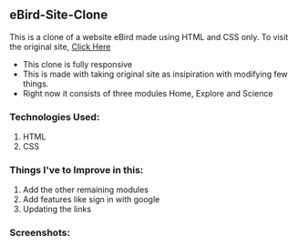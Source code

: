 ## eBird-Site-Clone

This is a clone of a website eBird made using HTML and CSS only.
To visit the original site, [Click Here](https://ebird.org/home)

* This clone is fully responsive
* This is made with taking original site as insipiration with modifying few things.
* Right now it consists of three modules Home, Explore and Science

### Technologies Used:
1. HTML
2. CSS

### Things I've to Improve in this:
1. Add the other remaining modules
2. Add features like sign in with google
3. Updating the links

### Screenshots:

